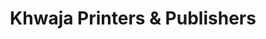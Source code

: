 ---
title: "Khwaja Printers & Publishers"
url: /karachi/khwaja-printers-and-publishers/
shop: copyshop
---
